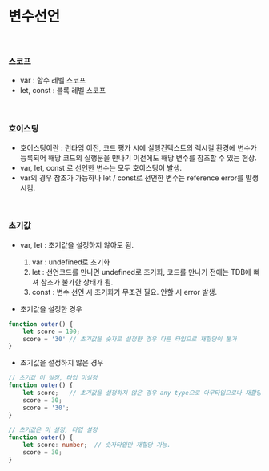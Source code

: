 # 변수선언

<br>

### 스코프

- var : 함수 레벨 스코프
- let, const : 블록 레벨 스코프

<br>

### 호이스팅

- 호이스팅이란 : 런타임 이전, 코드 평가 시에 실행컨텍스트의 렉시컬 환경에 변수가 등록되어  해당 코드의 실행문을 만나기 이전에도 해당 변수를 참조할 수 있는 현상.
- var, let, const 로 선언한 변수는 모두 호이스팅이 발생.
- var의 경우 참조가 가능하나 let / const로 선언한 변수는 reference error를 발생시킴.

<br>

### 초기값

- var, let : 초기값을 설정하지 않아도 됨.
  1. var : undefined로 초기화
  2. let : 선언코드를 만나면 undefined로 초기화, 코드를 만나기 전에는 TDB에 빠져 참조가 불가한 상태가 됨.
  3. const : 변수 선언 시 초기화가 무조건 필요. 안할 시 error 발생.

- 초기값을 설정한 경우

```ts
function outer() {
    let score = 100;
    score = '30' // 초기값을 숫자로 설정한 경우 다른 타입으로 재할당이 불가
}
```

- 초기값을 설정하지 않은 경우

```ts
// 초기값 미 설정, 타입 미설정
function outer() {
	let score;   // 초기값을 설정하지 않은 경우 any type으로 아무타입으로나 재할당이 가능.
    score = 30;
    score = '30';
}
    
// 초기값은 미 설정, 타입 설정
function outer() {
	let score: number;  // 숫자타입만 재할당 가능.
    score = 30;
}
```


